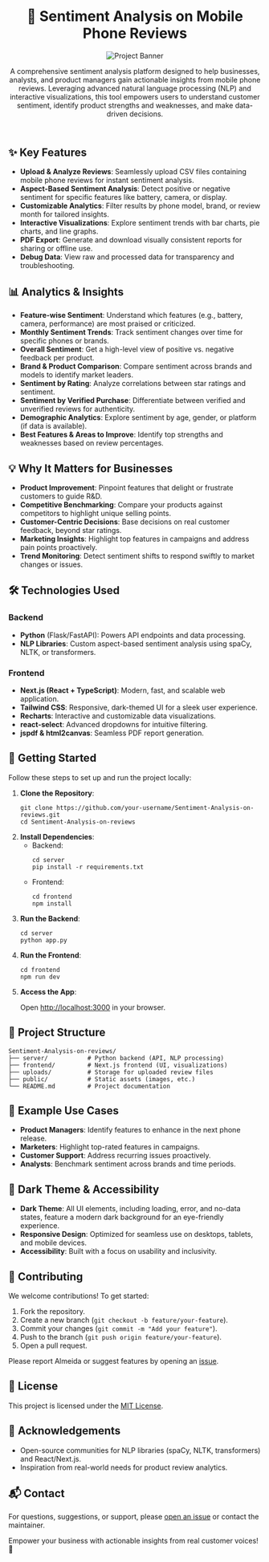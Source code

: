 
</head>
<body class="max-w-4xl mx-auto p-6">
  <header class="text-center mb-8">
    <h1 class="text-4xl font-bold text-white mb-4">📱 Sentiment Analysis on Mobile Phone Reviews</h1>
    <img src="public/banner.png" alt="Project Banner" class="w-full rounded-lg shadow-lg mb-4">
    <p class="text-lg">
      A comprehensive sentiment analysis platform designed to help businesses, analysts, and product managers gain actionable insights from mobile phone reviews. Leveraging advanced natural language processing (NLP) and interactive visualizations, this tool empowers users to understand customer sentiment, identify product strengths and weaknesses, and make data-driven decisions.
    </p>
  </header>

  <section class="mb-8">
    <h2 class="text-2xl font-semibold text-white mb-4">✨ Key Features</h2>
    <ul class="list-disc list-inside space-y-2">
      <li><strong>Upload & Analyze Reviews</strong>: Seamlessly upload CSV files containing mobile phone reviews for instant sentiment analysis.</li>
      <li><strong>Aspect-Based Sentiment Analysis</strong>: Detect positive or negative sentiment for specific features like battery, camera, or display.</li>
      <li><strong>Customizable Analytics</strong>: Filter results by phone model, brand, or review month for tailored insights.</li>
      <li><strong>Interactive Visualizations</strong>: Explore sentiment trends with bar charts, pie charts, and line graphs.</li>
      <li><strong>PDF Export</strong>: Generate and download visually consistent reports for sharing or offline use.</li>
      <li><strong>Debug Data</strong>: View raw and processed data for transparency and troubleshooting.</li>
    </ul>
  </section>

  <section class="mb-8">
    <h2 class="text-2xl font-semibold text-white mb-4">📊 Analytics & Insights</h2>
    <ul class="list-disc list-inside space-y-2">
      <li><strong>Feature-wise Sentiment</strong>: Understand which features (e.g., battery, camera, performance) are most praised or criticized.</li>
      <li><strong>Monthly Sentiment Trends</strong>: Track sentiment changes over time for specific phones or brands.</li>
      <li><strong>Overall Sentiment</strong>: Get a high-level view of positive vs. negative feedback per product.</li>
      <li><strong>Brand & Product Comparison</strong>: Compare sentiment across brands and models to identify market leaders.</li>
      <li><strong>Sentiment by Rating</strong>: Analyze correlations between star ratings and sentiment.</li>
      <li><strong>Sentiment by Verified Purchase</strong>: Differentiate between verified and unverified reviews for authenticity.</li>
      <li><strong>Demographic Analytics</strong>: Explore sentiment by age, gender, or platform (if data is available).</li>
      <li><strong>Best Features & Areas to Improve</strong>: Identify top strengths and weaknesses based on review percentages.</li>
    </ul>
  </section>

  <section class="mb-8">
    <h2 class="text-2xl font-semibold text-white mb-4">💡 Why It Matters for Businesses</h2>
    <ul class="list-disc list-inside space-y-2">
      <li><strong>Product Improvement</strong>: Pinpoint features that delight or frustrate customers to guide R&D.</li>
      <li><strong>Competitive Benchmarking</strong>: Compare your products against competitors to highlight unique selling points.</li>
      <li><strong>Customer-Centric Decisions</strong>: Base decisions on real customer feedback, beyond star ratings.</li>
      <li><strong>Marketing Insights</strong>: Highlight top features in campaigns and address pain points proactively.</li>
      <li><strong>Trend Monitoring</strong>: Detect sentiment shifts to respond swiftly to market changes or issues.</li>
    </ul>
  </section>

  <section class="mb-8">
    <h2 class="text-2xl font-semibold text-white mb-4">🛠️ Technologies Used</h2>
    <h3 class="text-xl font-medium text-white mb-2">Backend</h3>
    <ul class="list-disc list-inside space-y-2">
      <li><strong>Python</strong> (Flask/FastAPI): Powers API endpoints and data processing.</li>
      <li><strong>NLP Libraries</strong>: Custom aspect-based sentiment analysis using spaCy, NLTK, or transformers.</li>
    </ul>
    <h3 class="text-xl font-medium text-white mb-2 mt-4">Frontend</h3>
    <ul class="list-disc list-inside space-y-2">
      <li><strong>Next.js (React + TypeScript)</strong>: Modern, fast, and scalable web application.</li>
      <li><strong>Tailwind CSS</strong>: Responsive, dark-themed UI for a sleek user experience.</li>
      <li><strong>Recharts</strong>: Interactive and customizable data visualizations.</li>
      <li><strong>react-select</strong>: Advanced dropdowns for intuitive filtering.</li>
      <li><strong>jspdf & html2canvas</strong>: Seamless PDF report generation.</li>
    </ul>
  </section>

  <section class="mb-8">
    <h2 class="text-2xl font-semibold text-white mb-4">🚀 Getting Started</h2>
    <p class="mb-4">Follow these steps to set up and run the project locally:</p>
    <ol class="list-decimal list-inside space-y-4">
      <li>
        <strong>Clone the Repository</strong>:
        <pre><code>git clone https://github.com/your-username/Sentiment-Analysis-on-reviews.git
cd Sentiment-Analysis-on-reviews</code></pre>
      </li>
      <li>
        <strong>Install Dependencies</strong>:
        <ul class="list-disc list-inside space-y-2 ml-6">
          <li>Backend:
            <pre><code>cd server
pip install -r requirements.txt</code></pre>
          </li>
          <li>Frontend:
            <pre><code>cd frontend
npm install</code></pre>
          </li>
        </ul>
      </li>
      <li>
        <strong>Run the Backend</strong>:
        <pre><code>cd server
python app.py</code></pre>
      </li>
      <li>
        <strong>Run the Frontend</strong>:
        <pre><code>cd frontend
npm run dev</code></pre>
      </li>
      <li>
        <strong>Access the App</strong>:
        <p>Open <a href="http://localhost:3000" class="underline">http://localhost:3000</a> in your browser.</p>
      </li>
    </ol>
  </section>

  <section class="mb-8">
    <h2 class="text-2xl font-semibold text-white mb-4">📂 Project Structure</h2>
    <pre><code>Sentiment-Analysis-on-reviews/
├── server/           # Python backend (API, NLP processing)
├── frontend/         # Next.js frontend (UI, visualizations)
├── uploads/          # Storage for uploaded review files
├── public/           # Static assets (images, etc.)
└── README.md         # Project documentation</code></pre>
  </section>

  <section class="mb-8">
    <h2 class="text-2xl font-semibold text-white mb-4">📝 Example Use Cases</h2>
    <ul class="list-disc list-inside space-y-2">
      <li><strong>Product Managers</strong>: Identify features to enhance in the next phone release.</li>
      <li><strong>Marketers</strong>: Highlight top-rated features in campaigns.</li>
      <li><strong>Customer Support</strong>: Address recurring issues proactively.</li>
      <li><strong>Analysts</strong>: Benchmark sentiment across brands and time periods.</li>
    </ul>
  </section>

  <section class="mb-8">
    <h2 class="text-2xl font-semibold text-white mb-4">🌙 Dark Theme & Accessibility</h2>
    <ul class="list-disc list-inside space-y-2">
      <li><strong>Dark Theme</strong>: All UI elements, including loading, error, and no-data states, feature a modern dark background for an eye-friendly experience.</li>
      <li><strong>Responsive Design</strong>: Optimized for seamless use on desktops, tablets, and mobile devices.</li>
      <li><strong>Accessibility</strong>: Built with a focus on usability and inclusivity.</li>
    </ul>
  </section>

  <section class="mb-8">
    <h2 class="text-2xl font-semibold text-white mb-4">🤝 Contributing</h2>
    <p class="mb-4">We welcome contributions! To get started:</p>
    <ol class="list-decimal list-inside space-y-2">
      <li>Fork the repository.</li>
      <li>Create a new branch (<code>git checkout -b feature/your-feature</code>).</li>
      <li>Commit your changes (<code>git commit -m "Add your feature"</code>).</li>
      <li>Push to the branch (<code>git push origin feature/your-feature</code>).</li>
      <li>Open a pull request.</li>
    </ol>
    <p class="mt-4">Please report Almeida or suggest features by opening an <a href="https://github.com/your-username/Sentiment-Analysis-on-reviews/issues" class="underline">issue</a>.</p>
  </section>

  <section class="mb-8">
    <h2 class="text-2xl font-semibold text-white mb-4">📄 License</h2>
    <p>This project is licensed under the <a href="LICENSE" class="underline">MIT License</a>.</p>
  </section>

  <section class="mb-8">
    <h2 class="text-2xl font-semibold text-white mb-4">🙏 Acknowledgements</h2>
    <ul class="list-disc list-inside space-y-2">
      <li>Open-source communities for NLP libraries (spaCy, NLTK, transformers) and React/Next.js.</li>
      <li>Inspiration from real-world needs for product review analytics.</li>
    </ul>
  </section>

  <section class="mb-8">
    <h2 class="text-2xl font-semibold text-white mb-4">📬 Contact</h2>
    <p>For questions, suggestions, or support, please <a href="https://github.com/your-username/Sentiment-Analysis-on-reviews/issues" class="underline">open an issue</a> or contact the maintainer.</p>
  </section>

  <footer class="text-center mt-12">
    <p class="text-lg italic">Empower your business with actionable insights from real customer voices! 🌟</p>
  </footer>
</body>
</html>
